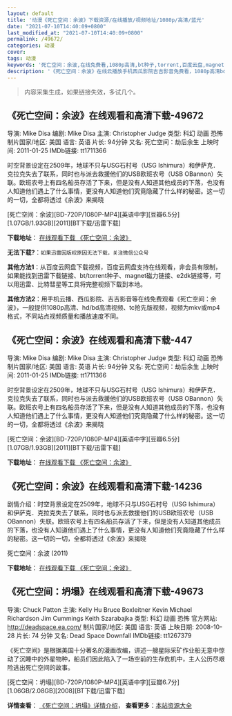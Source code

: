 ```yaml
---
layout: default
title: '动漫《死亡空间：余波》下载资源/在线播放/视频地址/1080p/高清/蓝光'
date: "2021-07-10T14:40:09+0800"
last_modified_at: "2021-07-10T14:40:09+0800"
permalink: /49672/
categories: 动漫
cover:
tags: 动漫
keywords: '死亡空间：余波,在线免费看,1080p高清,bt种子,torrent,百度云盘,magnet,磁力链,迅雷下载资源'
description: '《死亡空间：余波》在线云播放手机西瓜影院吉吉影音免费看，1080p高清bd/hd未删减完整版和tc抢先枪版，mkv/mp4格式，附带bt/torrent种子、magnet/磁力链、百度云盘、网盘资源迅雷下载链接'
---
```


>内容采集生成，如果链接失效，多试几个。


## 《死亡空间：余波》在线观看和高清下载-49672

导演: Mike Disa 编剧: Mike Disa 主演: Christopher Judge 类型: 科幻 动画 恐怖 制片国家/地区: 美国 语言: 英语 片长: 94分钟 又名: 死亡空间：劫后余生 上映时间: 2011-01-25 IMDb链接: tt1711366

时空背景设定在2509年，地球不只与USG石村号（USG Ishimura）和伊萨克．克拉克失去了联系，同时也与派去救援他们的USB欧班农号（USB OBannon）失联。欧班农号上有四名船员存活了下来，但是没有人知道其他成员的下落，也没有人知道他们遇上了什么事情，更没有人知道他们究竟隐藏了什么样的秘密。这一切的一切，全都将透过《余波》来揭晓


[死亡空间：余波][BD-720P/1080P-MP4][英语中字][豆瓣6.5分][1.07GB/1.93GB][2011][BT下载/迅雷下载]

**下载地址**： [在线观看下载 《死亡空间：余波》](https://www.btdx8.com/torrent/swkjyb_2011.html) 


**无法下载?**：`如果迅雷因版权原因无法下载，关注微信公众号 `

**其他方法1**：从百度云网盘下载视频，百度云网盘支持在线观看，非会员有限制，如果能找到迅雷下载链接、bt/torrent种子、magnet磁力链接、e2dk链接等，可以用迅雷、比特彗星等工具将完整视频下载到本地。

**其他方法2**：用手机云播、西瓜影院、吉吉影音等在线免费观看《死亡空间：余波》，一般提供1080p高清、hd/bd高清视频、tc抢先版视频，视频为mkv或mp4格式，不同站点视频质量和播放速度不同。


## 《死亡空间：余波》在线观看和高清下载-447

导演: Mike Disa 编剧: Mike Disa 主演: Christopher Judge 类型: 科幻 动画 恐怖 制片国家/地区: 美国 语言: 英语 片长: 94分钟 又名: 死亡空间：劫后余生 上映时间: 2011-01-25 IMDb链接: tt1711366

时空背景设定在2509年，地球不只与USG石村号（USG Ishimura）和伊萨克．克拉克失去了联系，同时也与派去救援他们的USB欧班农号（USB OBannon）失联。欧班农号上有四名船员存活了下来，但是没有人知道其他成员的下落，也没有人知道他们遇上了什么事情，更没有人知道他们究竟隐藏了什么样的秘密。这一切的一切，全都将透过《余波》来揭晓


[死亡空间：余波][BD-720P/1080P-MP4][英语中字][豆瓣6.5分][1.07GB/1.93GB][2011][BT下载/迅雷下载]

**下载地址**： [在线观看下载 《死亡空间：余波》](https://www.btdx8.com/torrent/swkjyb_2011.html) 


## 《死亡空间：余波》在线观看和高清下载-14236

剧情介绍：时空背景设定在2509年，地球不只与USG石村号（USG Ishimura）和伊萨克．克拉克失去了联系，同时也与派去救援他们的USB欧班农号（USB OBannon）失联。欧班农号上有四名船员存活了下来，但是没有人知道其他成员的下落，也没有人知道他们遇上了什么事情，更没有人知道他们究竟隐藏了什么样的秘密。这一切的一切，全都将透过《余波》来揭晓


死亡空间：余波 (2011)

**下载地址**： [在线观看下载 《死亡空间：余波》](https://www.btbtdy.me/btdy/dy5344.html) 


## 《死亡空间：坍塌》在线观看和高清下载-49673

导演: Chuck Patton 主演: Kelly Hu Bruce Boxleitner Kevin Michael Richardson Jim Cummings Keith Szarabajka 类型: 科幻 动画 恐怖 官方网站: http://deadspace.ea.com/ 制片国家/地区: 美国 语言: 英语 上映日期: 2008-10-28 片长: 74 分钟 又名: Dead Space Downfall IMDb链接: tt1267379

《死亡空间》是根据美国十分著名的漫画改编，讲述一艘星际采矿作业船无意中惊动了沉睡中的外星物种，船员们因此陷入了一场空前的生存危机中，主人公历尽艰险逃出死亡空间的故事。


[死亡空间：坍塌][BD-720P/1080P-MP4][英语中字][豆瓣6.7分][1.06GB/2.08GB][2008][BT下载/迅雷下载]

**详情查看**： [《死亡空间：坍塌》详情介绍](/movie/49673/)， **查看更多**：[本站资源大全](/movie/t/all/)

